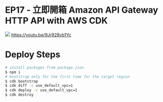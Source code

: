 # EP17 - 立即開箱 Amazon API Gateway HTTP API with AWS CDK

![](https://img.youtube.com/vi/9Jr928vb1Yc/maxresdefault.jpg)
https://youtu.be/9Jr928vb1Yc


# Deploy Steps

```bash
# install packages from package.json
$ npm i
# bootstrap only for the first time for the target region
$ cdk bootstrap
$ cdk diff -c use_default_vpc=1
$ cdk deploy -c use_default_vpc=1
$ cdk destroy
```
